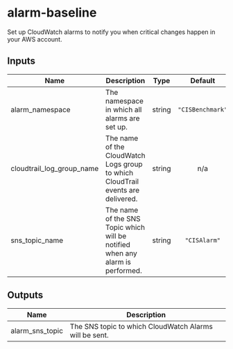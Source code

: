 # alarm-baseline

Set up CloudWatch alarms to notify you when critical changes happen in your AWS account.

<!-- BEGINNING OF PRE-COMMIT-TERRAFORM DOCS HOOK -->
## Inputs

| Name | Description | Type | Default | Required |
|------|-------------|:----:|:-----:|:-----:|
| alarm\_namespace | The namespace in which all alarms are set up. | string | `"CISBenchmark"` | no |
| cloudtrail\_log\_group\_name | The name of the CloudWatch Logs group to which CloudTrail events are delivered. | string | n/a | yes |
| sns\_topic\_name | The name of the SNS Topic which will be notified when any alarm is performed. | string | `"CISAlarm"` | no |

## Outputs

| Name | Description |
|------|-------------|
| alarm\_sns\_topic | The SNS topic to which CloudWatch Alarms will be sent. |

<!-- END OF PRE-COMMIT-TERRAFORM DOCS HOOK -->
